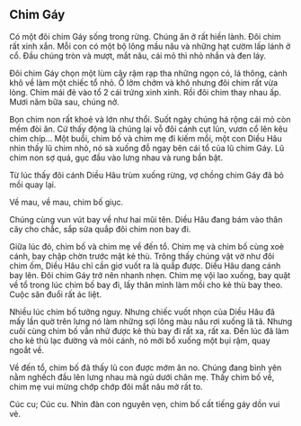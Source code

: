## Chim Gáy

Có một đôi chim Gáy sống trong rừng. Chúng ăn ở rất hiền lành. Đôi chim rất xinh xắn. Mỗi con có một bộ lông mầu nâu và những hạt cườm lấp lánh ở cổ. Đầu chúng tròn và mượt, mắt nâu, cái mỏ thì nhỏ nhắn và đen láy.

Đôi chim Gáy chọn một lùm cây rậm rạp tha những ngọn cỏ, lá thông, cành khô về làm một chiếc tổ nhỏ. Ổ lởm chởm và khô nhưng đôi chim rất vừa lòng. Chim mái đẻ vào tổ 2 cái trứng xinh xinh. Rồi đôi chim thay nhau ấp. Mươi năm bữa sau, chúng nở.

Bọn chim non rất khoẻ và lớn như thổi. Suốt ngày chúng há rộng cái mỏ còn mềm đòi ăn. Cứ thấy động là chúng lại vỗ đôi cánh cụt lủn, vươn cổ lên kêu chim chíp... Một buổi, chim bố và chim mẹ đi kiếm mồi, một con Diều Hâu nhìn thấy lũ chim nhỏ, nó sà xuống đỗ ngay bên cái tổ của lũ chim Gáy. Lũ chim non sợ quá, gục đầu vào lưng nhau và rung bần bật.

Từ lúc thấy đôi cánh Diều Hâu trùm xuống rừng, vợ chồng chim Gáy đã bỏ mồi quay lại.

Về mau, về mau, chim bố giục.

Chúng cùng vun vút bay về như hai mũi tên. Diều Hâu đang bám vào thân cây cho chắc, sắp sửa quắp đôi chim non bay đi.

Giữa lúc đó, chim bố và chim mẹ về đến tổ. Chim mẹ và chim bố cùng xoè cánh, bay chập chờn trước mặt kẻ thù. Trông thấy chúng vật vờ như đôi chim ốm, Diều Hâu chỉ cần giơ vuốt ra là quắp được. Diều Hâu dang cánh bay lên. Đôi chim Gáy trở nên nhanh nhẹn. Chim mẹ vội lao xuống, bay quặt về tổ trong lúc chim bố bay đi, lấy thân mình làm mồi cho kẻ thù bay theo. Cuộc săn đuổi rất ác liệt.

Nhiều lúc chim bố tưởng nguy. Nhưng chiếc vuốt nhọn của Diều Hâu đã mấy lần quờ trên lưng nó làm những sợi lông màu nâu rơi xuống lã tã. Nhưng cuối cùng chim bố vẫn nhử được kẻ thù bay đi rất xa, rất xa. Đến lúc đã làm cho kẻ thù lạc đường và mỏi cánh, nó mới bổ xuống một bụi rậm, quay ngoắt về.

Về đến tổ, chim bố đã thấy lũ con được mớm ăn no. Chúng đang bình yên nằm nghếch đầu lên lưng nhau mà ngủ dưới chân mẹ. Thấy chim bố về, chim mẹ vui mừng chớp chớp đôi mắt nâu mở rất to.

Cúc cu; Cúc cu. Nhìn đàn con nguyên vẹn, chim bố cất tiếng gáy dồn vui vẻ.
